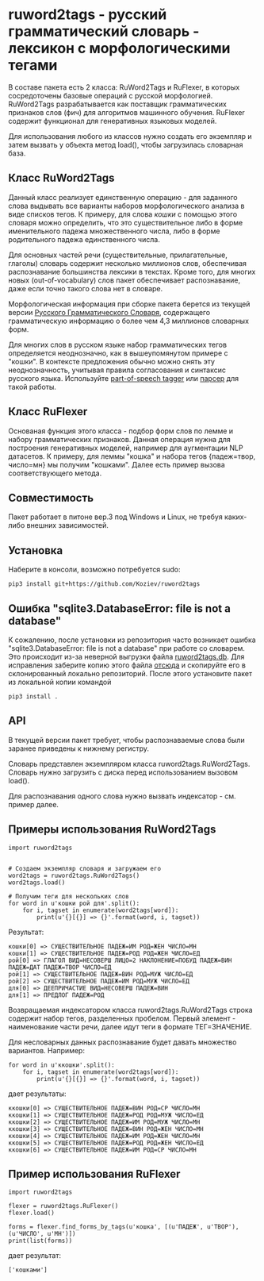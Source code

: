 # ruword2tags - русский грамматический словарь - лексикон с морфологическими тегами

В составе пакета есть 2 класса: RuWord2Tags и RuFlexer, в которых сосредоточены
базовые операций с русской морфологией. RuWord2Tags разрабатывается как поставщик
грамматических признаков слов (фич) для алгоритмов машинного обучения. RuFlexer
содержит функционал для генеративных языковых моделей.

Для использования любого из классов нужно создать его экземпляр и затем вызвать у объекта
метод load(), чтобы загрузилась словарная база.


## Класс RuWord2Tags

Данный класс реализует единственную операцию - для заданного слова выдывать
все варианты наборов морфологического анализа в виде списков тегов. К примеру,
для слова *кошки* с помощью этого словаря можно определить, что это существительное
либо в форме именительного падежа множественного числа, либо в форме родительного
падежа единственного числа.

Для основных частей речи (существительные, прилагательные, глаголы) словарь содержит несколько
миллионов слов, обеспечивая распознавание большинства лексики в текстах. Кроме того,
для многих новых (out-of-vocabulary) слов пакет обеспечивает распознавание, даже если точно такого
слова нет в словаре.

Морфологическая информация при сборке пакета берется из текущей версии [Русского Грамматического Словаря](https://github.com/Koziev/GrammarEngine),
содержащего грамматическую информацию о более чем 4,3 миллионов словарных форм.

Для многих слов в русском языке набор грамматических тегов определяется неоднозначно, как в вышеупомянутом
примере с "кошки". В контексте предложения обычно можно снять эту неоднозначность, учитывая правила согласования
и синтаксис русского языка. Используйте [part-of-speech tagger](https://github.com/Koziev/rupostagger)
или [парсер](https://github.com/Koziev/GrammarEngine/tree/master/src/demo/ai/solarix/argon/ParseText/Parser) для такой работы.


## Класс RuFlexer

Основаная функция этого класса - подбор форм слов по лемме и набору грамматических признаков. Данная операция нужна
для построения генеративных моделей, например для аугментации NLP датасетов. К примеру, для леммы "кошка" и
набора тегов {падеж=твор, число=мн} мы получим "кошками". Далее есть пример вызова соответствующего метода.

## Совместимость

Пакет работает в питоне вер.3 под Windows и Linux, не требуя каких-либо внешних зависимостей.

## Установка

Наберите в консоли, возможно потребуется sudo:

```
pip3 install git+https://github.com/Koziev/ruword2tags
```

## Ошибка "sqlite3.DatabaseError: file is not a database"

К сожалению, после установки из репозитория часто возникает ошибка "sqlite3.DatabaseError: file is not a database"
при работе со словарем. Это происходит из-за неверной выгрузки файла [ruword2tags.db](https://github.com/Koziev/ruword2tags/blob/master/ruword2tags/ruword2tags.db).
Для исправления заберите копию этого файла [отсюда](https://drive.google.com/open?id=1xlL8ijnwE6tAPpsil7Q1yWkXY4mn2YCd)
и скопируйте его в склонированный локально репозиторий. После этого установите пакет из локальной
копии командой 

```
pip3 install .
```


## API

В текущей версии пакет требует, чтобы распознаваемые слова были заранее приведены
к нижнему регистру.

Словарь представлен экземпляром класса ruword2tags.RuWord2Tags. Словарь нужно
загрузить с диска перед использованием вызовом load().

Для распознавания одного слова нужно вызвать индексатор - см. пример далее.


## Примеры использования RuWord2Tags

```
import ruword2tags


# Создаем экземпляр словаря и загружаем его
word2tags = ruword2tags.RuWord2Tags()
word2tags.load()

# Получим теги для нескольких слов
for word in u'кошки рой для'.split():
	for i, tagset in enumerate(word2tags[word]):
		print(u'{}[{}] => {}'.format(word, i, tagset))
```

Результат:

```
кошки[0] => СУЩЕСТВИТЕЛЬНОЕ ПАДЕЖ=ИМ РОД=ЖЕН ЧИСЛО=МН
кошки[1] => СУЩЕСТВИТЕЛЬНОЕ ПАДЕЖ=РОД РОД=ЖЕН ЧИСЛО=ЕД
рой[0] => ГЛАГОЛ ВИД=НЕСОВЕРШ ЛИЦО=2 НАКЛОНЕНИЕ=ПОБУД ПАДЕЖ=ВИН ПАДЕЖ=ДАТ ПАДЕЖ=ТВОР ЧИСЛО=ЕД
рой[1] => СУЩЕСТВИТЕЛЬНОЕ ПАДЕЖ=ВИН РОД=МУЖ ЧИСЛО=ЕД
рой[2] => СУЩЕСТВИТЕЛЬНОЕ ПАДЕЖ=ИМ РОД=МУЖ ЧИСЛО=ЕД
для[0] => ДЕЕПРИЧАСТИЕ ВИД=НЕСОВЕРШ ПАДЕЖ=ВИН
для[1] => ПРЕДЛОГ ПАДЕЖ=РОД
```

Возвращаемая индексатором класса ruword2tags.RuWord2Tags строка содержит набор тегов,
разделенных пробелом. Первый элемент - наименование части речи, далее идут теги
в формате ТЕГ=ЗНАЧЕНИЕ.

Для несловарных данных распознавание будет давать множество вариантов. Например:

```
for word in u'ккошки'.split():
	for i, tagset in enumerate(word2tags[word]):
		print(u'{}[{}] => {}'.format(word, i, tagset))
```

дает результаты:

```
ккошки[0] => СУЩЕСТВИТЕЛЬНОЕ ПАДЕЖ=ВИН РОД=СР ЧИСЛО=МН
ккошки[1] => СУЩЕСТВИТЕЛЬНОЕ ПАДЕЖ=РОД РОД=МУЖ ЧИСЛО=ЕД
ккошки[2] => СУЩЕСТВИТЕЛЬНОЕ ПАДЕЖ=ИМ РОД=МУЖ ЧИСЛО=МН
ккошки[3] => СУЩЕСТВИТЕЛЬНОЕ ПАДЕЖ=ВИН РОД=ЖЕН ЧИСЛО=МН
ккошки[4] => СУЩЕСТВИТЕЛЬНОЕ ПАДЕЖ=ИМ РОД=ЖЕН ЧИСЛО=МН
ккошки[5] => СУЩЕСТВИТЕЛЬНОЕ ПАДЕЖ=РОД РОД=ЖЕН ЧИСЛО=ЕД
ккошки[6] => СУЩЕСТВИТЕЛЬНОЕ ПАДЕЖ=ИМ РОД=СР ЧИСЛО=МН
```


## Пример использования RuFlexer

```
import ruword2tags

flexer = ruword2tags.RuFlexer()
flexer.load()

forms = flexer.find_forms_by_tags(u'кошка', [(u'ПАДЕЖ', u'ТВОР'), (u'ЧИСЛО', u'МН')])
print(list(forms))
```

дает результат:

```
['кошками']
```
